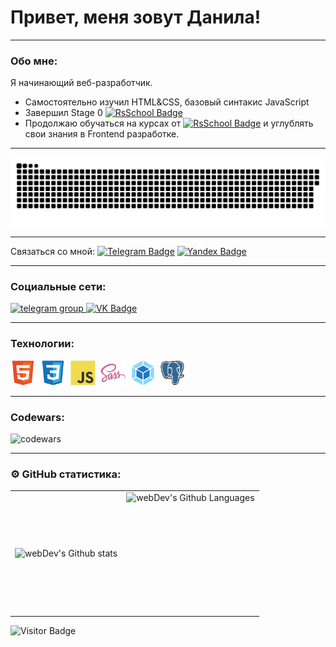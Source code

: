 
# Привет, меня зовут Данила!

---

###  Обо мне:
  Я начинающий веб-разработчик.
  - Самостоятельно изучил HTML&CSS, базовый синтакис JavaScript
  - Завершил Stage 0 [![RsSchool Badge](https://img.shields.io/badge/course-RsSchool-orange)](https://rs.school/)
  - Продолжаю обучаться на курсах от [![RsSchool Badge](https://img.shields.io/badge/course-RsSchool-orange)](https://rs.school/) и углублять свои знания в Frontend разработке.

  ---

<p align="center">
 <img width="600" src="assets/github-snake.svg" alt="snake"/>
</p>

---

Связаться со мной: [![Telegram Badge](https://img.shields.io/badge/-Despair-blue?style=flat&logo=Telegram&logoColor=white)](https://t.me/Des_pair)
[![Yandex Badge](https://img.shields.io/badge/mail-Yandex-red)](mailto:vodanila2008@ya.ru)

---

  ### Социальные сети:

<div id="badges">
    <a href="https://t.me/Des_pair" target="_blank">
      <img src="https://cdn-icons-png.flaticon.com/512/2111/2111646.png" width="40" height="40" alt="telegram group" />
    </a>
    <a href="https://m.vk.com/desp_air2" target="_blank">
      <img src="https://cdn-icons-png.flaticon.com/512/145/145813.png" width="40" height="40" alt="VK Badge"/>
    </a>
  </div>

  ---

### Технологии:

<div>
  <img src="https://github.com/devicons/devicon/blob/master/icons/html5/html5-original.svg" title="html5" alt="html5" width="40" height="40"/>&nbsp;
  <img src="https://github.com/devicons/devicon/blob/master/icons/css3/css3-original.svg" title="css3" alt="css3" width="40" height="40"/>&nbsp;
  <img src="https://github.com/devicons/devicon/blob/master/icons/javascript/javascript-original.svg" title="JavaScript" alt="js" width="40" height="40"/>&nbsp;
  <img src="https://github.com/devicons/devicon/blob/master/icons/sass/sass-original.svg" title="SASS" alt="sass" width="40" height="40"/>&nbsp;
  <img src="https://github.com/devicons/devicon/blob/master/icons/webpack/webpack-original.svg" title="WebPack" alt="wPack" width="40" height="40"/>&nbsp;
  <img src="https://github.com/devicons/devicon/blob/master/icons/postgresql/postgresql-original.svg" title="postgresql" alt="postgresql" width="40" height="40"/>&nbsp;
</div>

---

###  Codewars:

![codewars](https://www.codewars.com/users/rsschool_c6ca3b87b2509ec3/badges/large)

---

### ⚙️ GitHub статистика:

<table>
  <tr>
    <td>
      <img align="left" src="http://github-readme-streak-stats.herokuapp.com?user=Despair08&theme=dark&background=000000" alt="webDev's Github stats" />
    </td>
    <td>
      <img height="195px" align="right" alt="webDev's Github Languages" src="https://github-readme-stats-sigma-five.vercel.app/api/top-langs/?username=Despair08&layout=&theme=vision-friendly-dark" />
    </td>
  </tr>
</table>

![Visitor Badge](https://visitor-badge.laobi.icu/badge?page_id=Despair08)